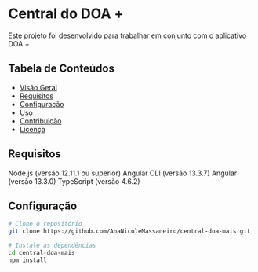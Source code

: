 # Central do DOA +

Este projeto foi desenvolvido para trabalhar em conjunto com o aplicativo DOA +

## Tabela de Conteúdos

- [Visão Geral](#vis%C3%A3o-geral)
- [Requisitos](#requisitos)
- [Configuração](#configura%C3%A7%C3%A3o)
- [Uso](#uso)
- [Contribuição](#contribui%C3%A7%C3%A3o)
- [Licença](#licen%C3%A7a)


## Requisitos

Node.js (versão 12.11.1 ou superior)
Angular CLI (versão 13.3.7)
Angular (versão 13.3.0)
TypeScript (versão 4.6.2)

## Configuração


```bash
# Clone o repositório
git clone https://github.com/AnaNicoleMassaneiro/central-doa-mais.git

# Instale as dependências
cd central-doa-mais
npm install
